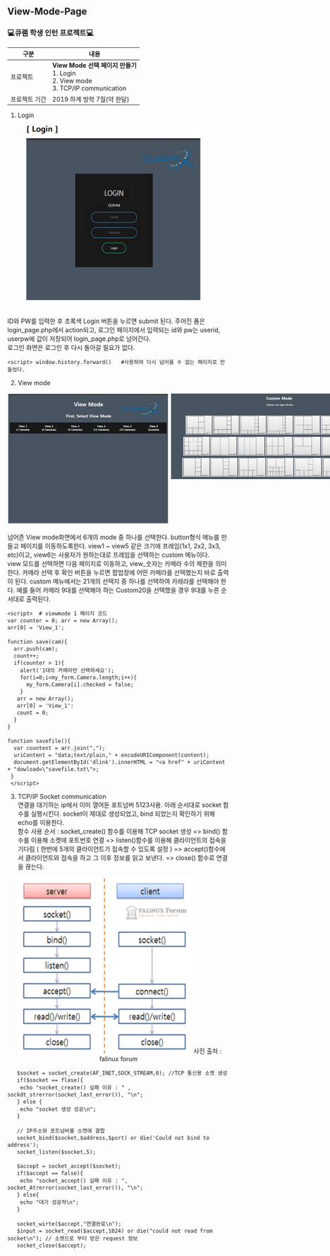 ## View-Mode-Page  
### 💻큐램 학생 인턴 프로젝트💻
  |구분|내용|
|------|---|
  |프로젝트 | **View Mode 선택 페이지 만들기** <br> 1. Login<br> 2. View mode<br> 3. TCP/IP communication  |
  |프로젝트 기간 | 2019 하계 방학 7월(약 한달) |

1. Login   
<figure>
    <img src="./images/login.PNG" alt="Login page" width = "400" height= "400">
</figure>

<br> ID와 PW를 입력한 후 초록색 Login 버튼을 누르면 submit 된다. 주어진 폼은 login_page.php에서 action되고, 로그인 페이지에서 입력되는 id와 pw는 userid, userpw에 값이 저장되어 login_page.php로 넘어간다. <br> 로그인 화면은 로그인 후 다시 돌아갈 필요가 없다.  
  
    <script> window.history.forward()   #사용하여 다시 넘어올 수 없는 페이지로 만들었다.
    
    
2. View mode 
<div align="center">
  <div style="display: flex;">
    <img src="./images/view1.PNG" alt="view mode #1" width = "400" height= "300">
    <img src="./images/view2.PNG" alt="view mode #2" width = "500" height= "200">
</div>
  </div>
<br> 넘어존 View mode화면에서 6개의 mode 중 하나를 선택한다. button형식 메뉴를 만들고 페이지를 이동하도록한다. view1 ~ view5 같은 크기에 프레임(1x1, 2x2, 3x3, etc)이고, view6는 사용자가 원하는대로 프레임을 선택하는 custom 메뉴이다.<br> view 모드를 선택하면 다음 페이지로 이동하고, view_숫자는 카메라 수의 제한을 의미한다. 카메라 선택 후 확인 버튼을 누르면 팝업창에 어떤 카메라를 선택했는지 바로 출력이 된다. custom 메뉴에서는 21개의 선택지 중 하나를 선택하여 카레라를 선택해야 한다. 예를 들어 카메라 9대를 선택해야 하는 Custom20을 선택했을 경우 9대를 누른 순서대로 출력된다.


    <script>  # viewmode 1 페이지 코드 
    var counter = 0; arr = new Array();
    arr[0] = 'View_1';
    
    function save(cam){
      arr.push(cam);
      count++;
      if(counter > 1){
        alert('1대의 카메라만 선택하세요');
        for(i=0;i<my_form.Camera.length;i++){
          my_form.Camera[i].checked = false;
        }
       arr = new Array();
       arr[0] = 'View_1':
       count = 0;
      }
    }
    
    function savefile(){
      var countent = arr.join(",");
      uriContent = "data;text/plain," + encodeURIComponent(content);
      document.getElementById('dlink').innerHTML = "<a href" + uriContent + "dowload=\"savefile.txt\">;
     }
     </script>
  
  
3. TCP/IP Socket communication <br> 
  연결을 대기하는 ip에서 이미 열어둔 포트넘버 5123사용. 아래 순서대로 socket 함수를 실행시킨다. socket이 제대로 생성되었고, bind 되었는지 확인하기 위해 echo를 이용한다.   
  함수 사용 순서 : socket_create() 함수를 이용해 TCP socket 생성 => bind() 함수를 이용해 소켓에 포트번호 연결
=> listen()함수를 이용해 클라이언트의 접속을 기다림 ( 한번에 5개의 클라이언트가 접속할 수 있도록 설정 )
=> accept()함수에서 클라이언트와 접속을 하고 그 이후 정보를 읽고 보낸다. => close() 함수로 연결을 끊는다.    
<p align="center">
    <img src="./images/socket.png" alt="socket 프로그래밍" width = "400" height= "400">
  사진 출처 : falinux forum
 </p>

    
       $socket = socket_create(AF_INET,SOCK_STREAM,0); //TCP 통신용 소켓 생성
       if($socket == flase){
        echo "socket_create() 실패 이유 : " , sockdt_strerror(socket_last_error()), "\n";
       } else {
        echo "socket 생성 성공\n";
       }
       
       // IP주소와 포트넘버를 소켓에 결합
       socket_bind($socket,$address,$port) or die('Could not bind to address');
       socket_listen($socket,5);
       
       $accept = socket_accept($socket);
       if($accept == false){
        echo "socket_accept() 실패 이유 : ", socket_Atrerror(socket_last_error()), "\n";
       } else{
        echo "대기 성공적\n";
       }
       
       socket_wirte($accept,"연결완료\n");
       $input = socket_read($accept,1024) or die("could not read from socket\n"); // 소켓으로 부터 받은 request 정보
       socket_close($accept);
       
     
    
